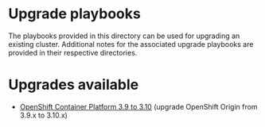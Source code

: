 # Upgrade playbooks
The playbooks provided in this directory can be used for upgrading an existing
cluster. Additional notes for the associated upgrade playbooks are
provided in their respective directories.

# Upgrades available
- [OpenShift Container Platform 3.9 to 3.10](v3_10/README.md) (upgrade OpenShift Origin from 3.9.x to 3.10.x)
